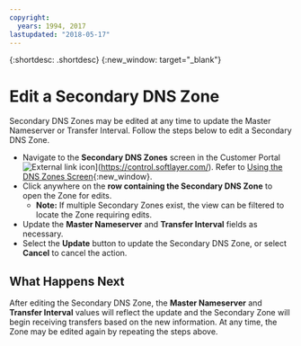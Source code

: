```yaml
---
copyright:
  years: 1994, 2017
lastupdated: "2018-05-17"
---
```


{:shortdesc: .shortdesc}
{:new_window: target="_blank"}

# Edit a Secondary DNS Zone

Secondary DNS Zones may be edited at any time to update the Master Nameserver or Transfer Interval. Follow the steps below to edit a Secondary DNS Zone.

* Navigate to the **Secondary DNS Zones** screen in the Customer Portal ![External link icon](../../icons/launch-glyph.svg "External link icon")](https://control.softlayer.com/). Refer to [Using the DNS Zones Screen](use-dns-zones-screen.html){:new_window}.
* Click anywhere on the **row containing the Secondary DNS Zone** to open the Zone for edits.
  * **Note:** If multiple Secondary Zones exist, the view can be filtered to locate the Zone requiring edits.
* Update the **Master Nameserver** and **Transfer Interval** fields as necessary.
* Select the **Update** button to update the Secondary DNS Zone, or select **Cancel** to cancel the action.

## What Happens Next

After editing the Secondary DNS Zone, the **Master Nameserver** and **Transfer Interval** values will reflect the update and the Secondary Zone will begin receiving transfers based on the new information. At any time, the Zone may be edited again by repeating the steps above.

